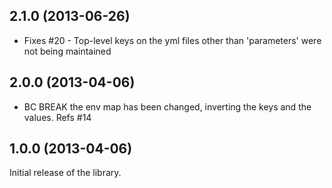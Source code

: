 ## 2.1.0 (2013-06-26)

* Fixes #20 - Top-level keys on the yml files other than 'parameters' were not being maintained

## 2.0.0 (2013-04-06)

* BC BREAK the env map has been changed, inverting the keys and the values. Refs #14

## 1.0.0 (2013-04-06)

Initial release of the library.
